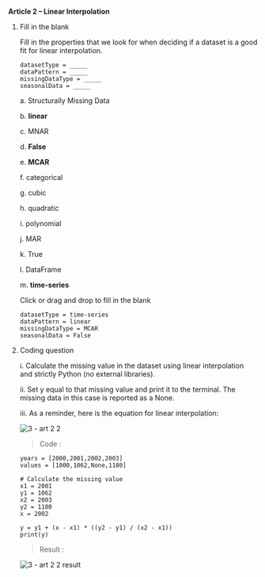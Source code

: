 **Article 2 – Linear Interpolation**

1.  Fill in the blank

    Fill in the properties that we look for when deciding if a dataset is a good fit for linear interpolation.

        datasetType = _____
        dataPattern = _____
        missingDataType = _____
        seasonalData = _____

    a.  Structurally Missing Data
    
    b.  **linear**
    
    c.  MNAR
    
    d.  **False**
    
    e.  **MCAR**
    
    f.  categorical
    
    g.  cubic
    
    h.  quadratic
    
    i.  polynomial
    
    j.  MAR
    
    k.  True
    
    l.  DataFrame
    
    m.  **time-series**
  
    Click or drag and drop to fill in the blank

        datasetType = time-series
        dataPattern = linear
        missingDataType = MCAR
        seasonalData = False

2.  Coding question

    i.  Calculate the missing value in the dataset using linear interpolation and strictly Python (no external libraries).

    ii.  Set y equal to that missing value and print it to the terminal. The missing data in this case is reported as a None.

    iii.  As a reminder, here is the equation for linear interpolation:
    
    ![3 - art 2 2](https://user-images.githubusercontent.com/74751990/212523046-912db50b-a164-4345-8e6a-89caee96c4ea.jpg)

    >   Code    :

        years = [2000,2001,2002,2003]
        values = [1000,1062,None,1180]

        # Calculate the missing value
        x1 = 2001
        y1 = 1062
        x2 = 2003
        y2 = 1180
        x = 2002

        y = y1 + (x - x1) * ((y2 - y1) / (x2 - x1)) 
        print(y)

    >   Result :

     ![3 - art 2 2 result](https://user-images.githubusercontent.com/74751990/212523226-a0a5ca89-98cf-449c-834b-85318e37dca7.jpg)
